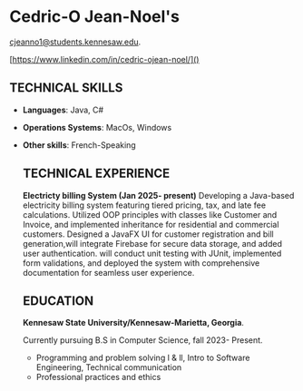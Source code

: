 # **Cedric-O Jean-Noel's**

[cjeanno1@students.kennesaw.edu]().


[https://www.linkedin.com/in/cedric-ojean-noel/]()

## TECHNICAL SKILLS 
- **Languages**: Java, C#
- **Operations Systems**: MacOs, Windows
- **Other skills**: French-Speaking

  ## TECHNICAL EXPERIENCE
  **Electricty billing System (Jan 2025- present)**
Developing a Java-based electricity billing system featuring tiered pricing, tax, and late fee calculations. Utilized OOP principles with classes like Customer and Invoice, and implemented inheritance for residential and commercial customers. Designed a JavaFX UI for customer registration and bill generation,will integrate Firebase for secure data storage, and added user authentication. will conduct unit testing with JUnit, implemented form validations, and deployed the system with comprehensive documentation for seamless user experience.

  ## EDUCATION
  **Kennesaw State University/Kennesaw-Marietta, Georgia**.


  Currently pursuing B.S in Computer Science, fall 2023- Present.

   - Programming and problem solving l & ll, Intro to Software Engineering, Technical communication
   - Professional practices and ethics 
    


